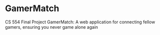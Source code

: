 # GamerMatch
CS 554 Final Project
GamerMatch: A web application for connecting fellow gamers, ensuring you never game alone again
